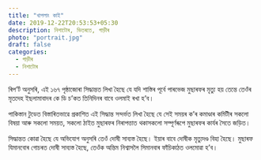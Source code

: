 ```yaml
---
title: "খাপলাং কাই"
date: 2019-12-22T20:53:53+05:30
description: নিশাটোৰ, ভিতৰতে, গাড়ীৰ
photo: "portrait.jpg"
draft: false
categories:
  - গাড়ীৰ
  - নিশাটোৰ
---
```


ৰিপ’ৰ্ট অনুসৰি, এই ১৬৭ পৃষ্ঠাজোৰা সিদ্ধান্তত লিখা হৈছে যে যদি শাস্তিৰ পূৰ্বে পাৰভেজ মুছাৰফৰ মৃত্যু হয় তেন্তে তেওঁৰ মৃতদেহ ইছলামাবাদৰ কে ডি চ’কত তিনিদিনৰ বাবে ওলমাই ৰখা হ’ব।

পাকিস্তান টুডেত বিস্তাৰিতভাৱে প্ৰকাশিত এই সিদ্ধান্ত সন্দৰ্ভত লিখা হৈছে যে সেই সময়ৰ ক’ৰ কমাণ্ডাৰ কমিটীৰ সকলো বিষয়া আৰু সকলো সময়ত, সকলো ঠাইত মুছাৰফৰ নিৰাপত্তাত থকাসকলো সম্পূৰ্ণৰূপে মুছাৰফৰ কাৰ্যৰ সৈতে জড়িত।

সিদ্ধান্তত কোৱা হৈছে যে অভিযোগ অনুসৰি তেওঁ দোষী সাব্যস্ত হৈছে। ইয়াৰ বাবে দোষীক মৃত্যুদণ্ড বিহা হৈছে। মুছাৰফ যিমানবোৰ গোচৰত দোষী সাব্যস্ত হৈছে, তেওঁক অন্তিম নিশ্বাসলৈ সিমানবাৰ ফাঁচিকাঠত ওলমোৱা হ’ব। 